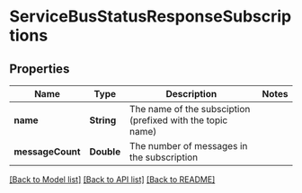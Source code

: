 # ServiceBusStatusResponseSubscriptions

## Properties
Name | Type | Description | Notes
------------ | ------------- | ------------- | -------------
**name** | **String** | The name of the subsciption (prefixed with the topic name) | 
**messageCount** | **Double** | The number of messages in the subscription | 

[[Back to Model list]](../README.md#documentation-for-models) [[Back to API list]](../README.md#documentation-for-api-endpoints) [[Back to README]](../README.md)


